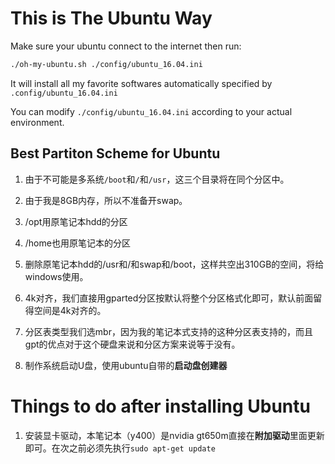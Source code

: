 # This is The Ubuntu Way

Make sure your ubuntu connect to the internet then run:

```bash
./oh-my-ubuntu.sh ./config/ubuntu_16.04.ini
```

It will install all my favorite softwares automatically specified by `.config/ubuntu_16.04.ini`

You can modify `./config/ubuntu_16.04.ini` according to your actual environment.

## Best Partiton Scheme for Ubuntu

1. 由于不可能是多系统`/boot`和`/`和`/usr`，这三个目录将在同个分区中。

2. 由于我是8GB内存，所以不准备开swap。

3. /opt用原笔记本hdd的分区

4. /home也用原笔记本的分区

5. 删除原笔记本hdd的/usr和/和swap和/boot，这样共空出310GB的空间，将给windows使用。

6. 4k对齐，我们直接用gparted分区按默认将整个分区格式化即可，默认前面留得空间是4k对齐的。

7. 分区表类型我们选mbr，因为我的笔记本式支持的这种分区表支持的，而且gpt的优点对于这个硬盘来说和分区方案来说等于没有。

8. 制作系统启动U盘，使用ubuntu自带的**启动盘创建器**

#  Things to do after installing Ubuntu

1. 安装显卡驱动，本笔记本（y400）是nvidia gt650m直接在**附加驱动**里面更新即可。在次之前必须先执行`sudo apt-get update`
